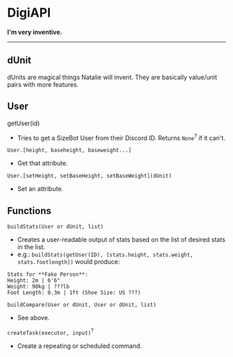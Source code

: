 # DigiAPI
**I'm very inventive.**
__________
## dUnit
dUnits are magical things Natalie will invent. They are basically value/unit pairs with more features.

## User
getUser(id)
* Tries to get a SizeBot User from their Discord ID. Returns `None`<sup>?</sup> if it can't.

`User.[height, baseheight, baseweight...]`
* Get that attribute.

`User.[setHeight, setBaseHeight, setBaseWeight](dUnit)`
* Set an attribute.

## Functions

`buildStats(User or dUnit, list)`
* Creates a user-readable output of stats based on the list of desired stats in the list.
* e.g.: `buildStats(getUser(ID), [stats.height, stats.weight, stats.footlength])` would produce:
```
Stats for **Fake Person**:
Height: 2m | 6'6"
Weight: 90kg | ???lb
Foot Length: 0.3m | 1ft (Shoe Size: US ???)
```

`buildCompare(User or dUnit, User or dUnit, list)`
* See above.

`createTask(executor, input)`<sup>?</sup>
* Create a repeating or scheduled command.
